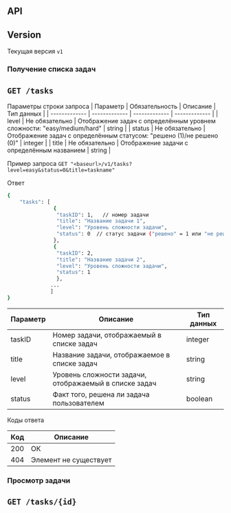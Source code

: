 
## API 


## Version 
Текущая версия `v1`

### Получение списка задач

## `` GET /tasks ``

Параметры строки запроса
| Параметр | Обязательность | Описание | Тип данных |
| ------------- | ------------- |  ------------- | ------------- |
| level | Не обязательно | Отображение задач с определённым уровнем сложности: "easy/medium/hard" | string |
| status | Не обязательно | Отображение задач с определённым статусом: "решено (1)/не решено (0)" | integer |
| title | Не обязательно | Отображение задачи с определённым названием | string |

Пример запроса
`` GET "<baseurl>/v1/tasks?level=easy&status=0&title=taskname" ``

Ответ

```bash
{
    "tasks": [
               {
                "taskID": 1,   // номер задачи
                "title": "Название задачи 1",
                "level": "Уровень сложности задачи",
                "status": 0  // статус задачи ("решено" = 1 или "не решено" = 0)
               },
               {
                "taskID": 2,
                "title": "Название задачи 2",
                "level": "Уровень сложности задачи",
                "status": 1
                },
              ...
              ]
}
```

| Параметр | Описание | Тип данных |
| ------------- | ------------- |  ------------- |  
| taskID | Номер задачи, отображаемый в списке задач | integer |
| title | Название задачи, отображаемое в списке задач | string |
| level | Уровень сложности задачи, отображаемый в списке задач | string |
| status | Факт того, решена ли задача пользователем | boolean |

Коды ответа

| Код | Описание |
| ------------- | ------------- |
| 200 | ОК |
| 404 | Элемент не существует |

### Просмотр задачи

## `` GET /tasks/{id} ``



